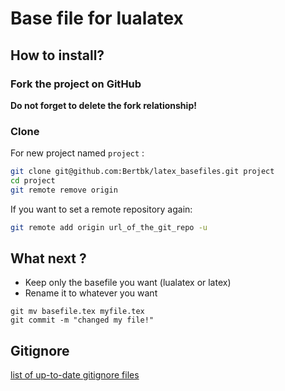 # Base file for lualatex

## How to install?

### Fork the project on GitHub

**Do not forget to delete the fork relationship!**

### Clone

For new project named `project` :

```bash
git clone git@github.com:Bertbk/latex_basefiles.git project
cd project
git remote remove origin
```
If you want to set a remote repository again:

```bash
git remote add origin url_of_the_git_repo -u
```

## What next ?

- Keep only the basefile you want (lualatex or latex)
- Rename it to whatever you want
```
git mv basefile.tex myfile.tex
git commit -m "changed my file!"
```

## Gitignore

[list of up-to-date gitignore files](https://github.com/github/gitignore)

